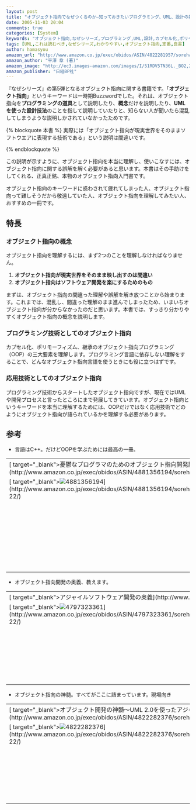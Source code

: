 ```yaml
---
layout: post
title: "オブジェクト指向でなぜつくるのか―知っておきたいプログラミング、UML、設計の基礎知識―"
date: 2005-11-03 20:04
comments: true
categories: [System]
keywords: "オブジェクト指向,なぜシリーズ,プログラミング,UML,設計,カプセル化,ポリモーフィズム,継承"
tags: [UML,これは読むべき,なぜシリーズ,わかりやすい,オブジェクト指向,定番,良書]
author: hamasyou
amazon_url: "http://www.amazon.co.jp/exec/obidos/ASIN/4822281957/sorehabooks-22/250-6063157-2299434?%5Fencoding=UTF8&camp=247&link%5Fcode=xm2"
amazon_author: "平澤 章 (著)"
amazon_image: "http://ec3.images-amazon.com/images/I/51RDV5TN36L._BO2,204,203,200_PIsitb-sticker-arrow-click,-76_AA300_SH20_OU09_.jpg"
amazon_publisher: "日経BP社"
---
```


『なぜシリーズ』の第5弾となるオブジェクト指向に関する書籍です。「<strong>オブジェクト指向</strong>」というキーワードは一時期Buzzwordでした。それは、オブジェクト指向を<strong>プログラミングの道具</strong>として説明したり、<strong>概念</strong>だけを説明したり、<strong>UMLを使った設計技法</strong>のことを指して説明していたりと、知らない人が聞いたら混乱してしまうような説明しかされていなかったためです。

{% blockquote 本書 %}
実際には「オブジェクト指向が現実世界をそのままソフトウエアに表現する技術である」という説明は間違いです。


{% endblockquote %}

この説明が示すように、オブジェクト指向を本当に理解し、使いこなすには、オブジェクト指向に関する誤解を解く必要があると思います。本書はその手助けをしてくれる、正真正銘、本物のオブジェクト指向入門書です。

オブジェクト指向のキーワードに惑わされて疲れてしまった人、オブジェクト指向って難しそうだから敬遠していた人、オブジェクト指向を理解してみたい人、おすすめの一冊です。


<!-- more -->

<h2>特長</h2>

<h3>オブジェクト指向の概念</h3>

オブジェクト指向を理解するには、まず2つのことを理解しなければなりません。

<ol><li><strong>オブジェクト指向が現実世界をそのまま映し出すのは間違い</strong></li><li><strong>オブジェクト指向はソフトウェア開発を楽にするためのもの</strong></li></ol>

まずは、オブジェクト指向の間違った理解や誤解を解き放つことから始まります。これまでは、混乱し、間違った理解のまま進んでしまったため、いまいちオブジェクト指向が分からなかったのだと思います。本書では、すっきり分かりやすくオブジェクト指向の概念を説明します。

<h3>プログラミング技術としてのオブジェクト指向</h3>

カプセル化、ポリモーフィズム、継承のオブジェクト指向プログラミング（OOP）の三大要素を理解します。プログラミング言語に依存しない理解をすることで、どんなオブジェクト指向言語を使うときにも役に立つはずです。

<h3>応用技術としてのオブジェクト指向</h3>

プログラミング技術からスタートしたオブジェクト指向ですが、現在ではUMLや開発プロセスと言ったところにまで発展してきています。オブジェクト指向というキーワードを本当に理解するためには、OOPだけではなく応用技術でどのようにオブジェクト指向が語られているかを理解する必要があります。

<h2>参考</h2>

+ 言語はC++。だけどOOPを学ぶためには最高の一冊。
<div class="rakuten"><table width="400"  border="0" cellpadding="5"><tr><td colspan="2" >[ target="_blank">憂鬱なプログラマのためのオブジェクト指向開発講座―C++による実践的ソフトウェア構築入門](http://www.amazon.co.jp/exec/obidos/ASIN/4881356194/sorehabooks-22/)</td></tr><tr><td valign="top">[ target="_blank"><img src="http://images.amazon.com/images/P/4881356194.09._SCMZZZZZZZ_.jpg"   border="0" alt="4881356194" />](http://www.amazon.co.jp/exec/obidos/ASIN/4881356194/sorehabooks-22/)</td><td valign="top" /><font size="-1">Tucker <br /><br /><iframe scrolling="no" frameborder="0" width="200" height="40" hspace="0" vspace="0" marginheight="0" marginwidth="0" src="http://webservices.amazon.co.jp/onca/xml?Service=AWSECommerceService&SubscriptionId=0G91FPYVW6ZGWBH4Y9G2&AssociateTag=goodpic-22&Operation=ItemLookup&IdType=ASIN&ContentType=text/html&Page=1&ResponseGroup=Offers&ItemId=4881356194&Version=2004-10-04&Style=http://www.g-tools.net/xsl/priceFFFFFF.xsl"></iframe><br /><strong>おすすめ平均  </strong><img src="http://g-images.amazon.com/images/G/01/detail/stars-4-5.gif"   border="0" alt="star" /><br /><img src="http://g-images.amazon.com/images/G/01/detail/stars-5-0.gif"   border="0" alt="star" />オブジェクト指向を学ぶ上ではずせない一冊<br /><img src="http://g-images.amazon.com/images/G/01/detail/stars-5-0.gif"   border="0" alt="star" />もやもやがスッキリ。<br /><img src="http://g-images.amazon.com/images/G/01/detail/stars-5-0.gif"   border="0" alt="star" />"オブジェクト指向"を理解する最短の道<br /><img src="http://g-images.amazon.com/images/G/01/detail/stars-5-0.gif"   border="0" alt="star" />javaプログラマーにもおすすめ<br /><img src="http://g-images.amazon.com/images/G/01/detail/stars-3-0.gif"   border="0" alt="star" />C++使いには...<br /><br />[ target="_blank" />Amazonで詳しく見る](http://www.amazon.co.jp/exec/obidos/ASIN/4881356194/sorehabooks-22/)</font><font size="-2">by [ >G-Tools](http://www.goodpic.com/mt/aws/index.html)</font></td></tr></table></div>

+ オブジェクト指向開発の奥義、教えます。
<div class="rakuten"><table  width="400" border="0" cellpadding="5"><tr><td colspan="2" >[ target="_blank">アジャイルソフトウェア開発の奥義](http://www.amazon.co.jp/exec/obidos/ASIN/4797323361/sorehabooks-22/)</td></tr><tr><td valign="top">[ target="_blank"><img src="http://images.amazon.com/images/P/4797323361.09._SCMZZZZZZZ_.jpg"   border="0" alt="4797323361" />](http://www.amazon.co.jp/exec/obidos/ASIN/4797323361/sorehabooks-22/)</td><td valign="top" /><font size="-1">ロバート・C・マーチン 瀬谷 啓介 <br /><br /><iframe scrolling="no" frameborder="0" width="200" height="40" hspace="0" vspace="0" marginheight="0" marginwidth="0" src="http://webservices.amazon.co.jp/onca/xml?Service=AWSECommerceService&SubscriptionId=0G91FPYVW6ZGWBH4Y9G2&AssociateTag=goodpic-22&Operation=ItemLookup&IdType=ASIN&ContentType=text/html&Page=1&ResponseGroup=Offers&ItemId=4797323361&Version=2004-10-04&Style=http://www.g-tools.net/xsl/priceFFFFFF.xsl"></iframe><br /><strong>おすすめ平均  </strong><img src="http://g-images.amazon.com/images/G/01/detail/stars-4-5.gif"   border="0" alt="star" /><br /><img src="http://g-images.amazon.com/images/G/01/detail/stars-4-0.gif"   border="0" alt="star" />いい本だとおもいます<br /><img src="http://g-images.amazon.com/images/G/01/detail/stars-5-0.gif"   border="0" alt="star" />「奥義」の名に恥じない内容<br /><img src="http://g-images.amazon.com/images/G/01/detail/stars-5-0.gif"   border="0" alt="star" />体系だてられた経験的ガイドラインか。<br /><br />[ target="_blank" />Amazonで詳しく見る](http://www.amazon.co.jp/exec/obidos/ASIN/4797323361/sorehabooks-22/)</font><font size="-2">by [ >G-Tools](http://www.goodpic.com/mt/aws/index.html)</font></td></tr></table></div>

+ オブジェクト指向の神髄。すべてがここに詰まっています。現場向き
<div class="rakuten"><table  width="400" border="0" cellpadding="5"><tr><td colspan="2" >[ target="_blank">オブジェクト開発の神髄〜UML 2.0を使ったアジャイルモデル駆動開発のすべて](http://www.amazon.co.jp/exec/obidos/ASIN/4822282376/sorehabooks-22/)</td></tr><tr><td valign="top">[ target="_blank"><img src="http://images.amazon.com/images/P/4822282376.01._SCMZZZZZZZ_.jpg"   border="0" alt="4822282376" />](http://www.amazon.co.jp/exec/obidos/ASIN/4822282376/sorehabooks-22/)</td><td valign="top" /><font size="-1">Scott W.Ambler <br /><br /><iframe scrolling="no" frameborder="0" width="200" height="40" hspace="0" vspace="0" marginheight="0" marginwidth="0" src="http://webservices.amazon.co.jp/onca/xml?Service=AWSECommerceService&SubscriptionId=0G91FPYVW6ZGWBH4Y9G2&AssociateTag=goodpic-22&Operation=ItemLookup&IdType=ASIN&ContentType=text/html&Page=1&ResponseGroup=Offers&ItemId=4822282376&Version=2004-10-04&Style=http://www.g-tools.net/xsl/priceFFFFFF.xsl"></iframe><br /><strong>おすすめ平均  </strong><img src="http://g-images.amazon.com/images/G/01/detail/stars-5-0.gif"   border="0" alt="star" /><br /><img src="http://g-images.amazon.com/images/G/01/detail/stars-5-0.gif"   border="0" alt="star" />中級者以上は仕事の振り返りに、初心者はガイドラインに<br /><img src="http://g-images.amazon.com/images/G/01/detail/stars-5-0.gif"   border="0" alt="star" />UMLに魂を入れる本<br /><img src="http://g-images.amazon.com/images/G/01/detail/stars-5-0.gif"   border="0" alt="star" />とってもお得。じっくり読んでオブジェクト開発を身につけよう<br /><br />[ target="_blank" />Amazonで詳しく見る](http://www.amazon.co.jp/exec/obidos/ASIN/4822282376/sorehabooks-22/)</font><font size="-2">by [ >G-Tools](http://www.goodpic.com/mt/aws/index.html)</font></td></tr></table></div>





